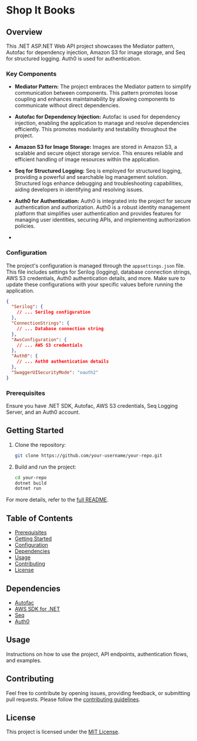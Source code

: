 # Shop It Books

## Overview

This .NET ASP.NET Web API project showcases the Mediator pattern, Autofac for dependency injection, Amazon S3 for image storage, and Seq for structured logging. Auth0 is used for authentication.

### Key Components

- **Mediator Pattern:** The project embraces the Mediator pattern to simplify communication between components. This pattern promotes loose coupling and enhances maintainability by allowing components to communicate without direct dependencies.

- **Autofac for Dependency Injection:** Autofac is used for dependency injection, enabling the application to manage and resolve dependencies efficiently. This promotes modularity and testability throughout the project.

- **Amazon S3 for Image Storage:** Images are stored in Amazon S3, a scalable and secure object storage service. This ensures reliable and efficient handling of image resources within the application.

- **Seq for Structured Logging:** Seq is employed for structured logging, providing a powerful and searchable log management solution. Structured logs enhance debugging and troubleshooting capabilities, aiding developers in identifying and resolving issues.

- **Auth0 for Authentication:** Auth0 is integrated into the project for secure authentication and authorization. Auth0 is a robust identity management platform that simplifies user authentication and provides features for managing user identities, securing APIs, and implementing authorization policies.
- 
### Configuration

The project's configuration is managed through the `appsettings.json` file. This file includes settings for Serilog (logging), database connection strings, AWS S3 credentials, Auth0 authentication details, and more. Make sure to update these configurations with your specific values before running the application.

```json
{
  "Serilog": {
    // ... Serilog configuration
  },
  "ConnectionStrings": {
    // ... Database connection string
  },
  "AwsConfiguration": {
    // ... AWS S3 credentials
  },
  "Auth0": {
    // ... Auth0 authentication details
  },
  "SwaggerUISecurityMode": "oauth2"
}
```
### Prerequisites

Ensure you have .NET SDK, Autofac, AWS S3 credentials, Seq Logging Server, and an Auth0 account.

## Getting Started

1. Clone the repository:

    ```bash
    git clone https://github.com/your-username/your-repo.git
    ```

2. Build and run the project:

    ```bash
    cd your-repo
    dotnet build
    dotnet run
    ```

For more details, refer to the [full README](README.md).

## Table of Contents

- [Prerequisites](#prerequisites)
- [Getting Started](#getting-started)
- [Configuration](#configuration)
- [Dependencies](#dependencies)
- [Usage](#usage)
- [Contributing](#contributing)
- [License](#license)

## Dependencies

- [Autofac](https://autofac.org/)
- [AWS SDK for .NET](https://aws.amazon.com/sdk-for-net/)
- [Seq](https://datalust.co/seq)
- [Auth0](https://auth0.com/)

## Usage

Instructions on how to use the project, API endpoints, authentication flows, and examples.

## Contributing

Feel free to contribute by opening issues, providing feedback, or submitting pull requests. Please follow the [contributing guidelines](CONTRIBUTING.md).

## License

This project is licensed under the [MIT License](LICENSE).
